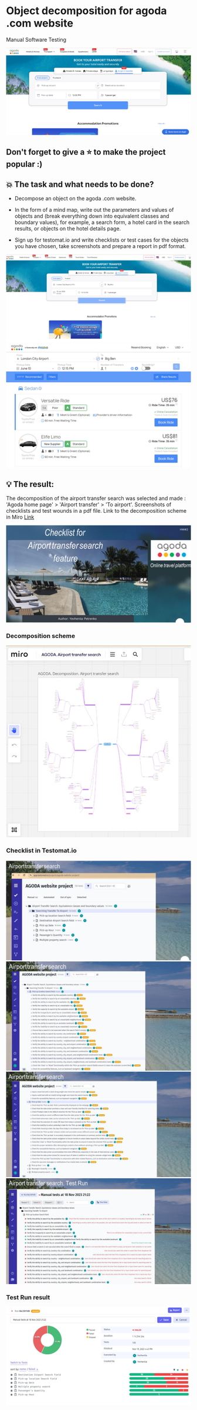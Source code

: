 # Object decomposition for agoda .com website
Manual Software Testing

<img src="Screens/Screen_AGODA_com_TRANSFERS.jpg" />

## Don't forget to give a :star: to make the project popular :) 

## :boom: The task and what needs to be done?
- Decompose an object on the agoda .com website.

- In the form of a mind map, write out the parameters and values of objects and (break everything down into equivalent classes and boundary values), for example, a search form, a hotel card in the search results, or objects on the hotel details page. 

- Sign up for testomat.io and write checklists or test cases for the objects you have chosen, take screenshots and prepare a report in pdf format.

<img src="Screens/Screen_AGODA_com_TRANSFER_Search.jpg" />

<img src="Screens/Screen_AGODA_com_TRANSFER_Search_Result.jpg" />

## :bulb: The result:
The decomposition of the airport transfer search was selected and made : 'Agoda home page' > 'Airport transfer' > 'To airport'. 
Screenshots of checklists and test wounds in a pdf file.
Link to the decomposition scheme in Miro [Link][]


[Link]: https://miro.com/app/board/uXjVNPGZ0DE=/

<img src="Screens/AGODA_Checklist_Airport_transfer_Search.jpg" />  

### Decomposition scheme
<img src="Screens/Screen_AGODA_com_TRANSFERS_.jpg" /> 

### Checklist in Testomat.io
<img src="Screens/AGODA_Checklist_Airport_transfer_Search_1.jpg" />  

<img src="Screens/AGODA_Checklist_Airport_transfer_Search_2.jpg" />  

<img src="Screens/AGODA_Checklist_Airport_transfer_Search_3.jpg" />  

<img src="Screens/AGODA_Checklist_Airport_transfer_Search_4.jpg" />  

### Test Run result
<img src="Screens/Test Run.png" /> 

